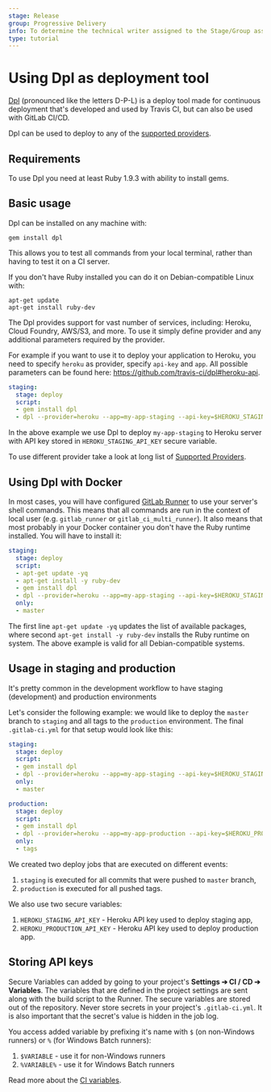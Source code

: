 ```yaml
---
stage: Release
group: Progressive Delivery
info: To determine the technical writer assigned to the Stage/Group associated with this page, see https://about.gitlab.com/handbook/engineering/ux/technical-writing/#designated-technical-writers
type: tutorial
---
```


# Using Dpl as deployment tool

[Dpl](https://github.com/travis-ci/dpl) (pronounced like the letters D-P-L) is a deploy tool made for
continuous deployment that's developed and used by Travis CI, but can also be
used with GitLab CI/CD.

Dpl can be used to deploy to any of the [supported providers](https://github.com/travis-ci/dpl#supported-providers).

## Requirements

To use Dpl you need at least Ruby 1.9.3 with ability to install gems.

## Basic usage

Dpl can be installed on any machine with:

```shell
gem install dpl
```

This allows you to test all commands from your local terminal, rather than
having to test it on a CI server.

If you don't have Ruby installed you can do it on Debian-compatible Linux with:

```shell
apt-get update
apt-get install ruby-dev
```

The Dpl provides support for vast number of services, including: Heroku, Cloud Foundry, AWS/S3, and more.
To use it simply define provider and any additional parameters required by the provider.

For example if you want to use it to deploy your application to Heroku, you need to specify `heroku` as provider, specify `api-key` and `app`.
All possible parameters can be found here: <https://github.com/travis-ci/dpl#heroku-api>.

```yaml
staging:
  stage: deploy
  script:
  - gem install dpl
  - dpl --provider=heroku --app=my-app-staging --api-key=$HEROKU_STAGING_API_KEY
```

In the above example we use Dpl to deploy `my-app-staging` to Heroku server with API key stored in `HEROKU_STAGING_API_KEY` secure variable.

To use different provider take a look at long list of [Supported Providers](https://github.com/travis-ci/dpl#supported-providers).

## Using Dpl with Docker

In most cases, you will have configured [GitLab Runner](https://docs.gitlab.com/runner/) to use your server's shell commands.
This means that all commands are run in the context of local user (e.g. `gitlab_runner` or `gitlab_ci_multi_runner`).
It also means that most probably in your Docker container you don't have the Ruby runtime installed.
You will have to install it:

```yaml
staging:
  stage: deploy
  script:
  - apt-get update -yq
  - apt-get install -y ruby-dev
  - gem install dpl
  - dpl --provider=heroku --app=my-app-staging --api-key=$HEROKU_STAGING_API_KEY
  only:
  - master
```

The first line `apt-get update -yq` updates the list of available packages,
where second `apt-get install -y ruby-dev` installs the Ruby runtime on system.
The above example is valid for all Debian-compatible systems.

## Usage in staging and production

It's pretty common in the development workflow to have staging (development) and
production environments

Let's consider the following example: we would like to deploy the `master`
branch to `staging` and all tags to the `production` environment.
The final `.gitlab-ci.yml` for that setup would look like this:

```yaml
staging:
  stage: deploy
  script:
  - gem install dpl
  - dpl --provider=heroku --app=my-app-staging --api-key=$HEROKU_STAGING_API_KEY
  only:
  - master

production:
  stage: deploy
  script:
  - gem install dpl
  - dpl --provider=heroku --app=my-app-production --api-key=$HEROKU_PRODUCTION_API_KEY
  only:
  - tags
```

We created two deploy jobs that are executed on different events:

1. `staging` is executed for all commits that were pushed to `master` branch,
1. `production` is executed for all pushed tags.

We also use two secure variables:

1. `HEROKU_STAGING_API_KEY` - Heroku API key used to deploy staging app,
1. `HEROKU_PRODUCTION_API_KEY` - Heroku API key used to deploy production app.

## Storing API keys

Secure Variables can added by going to your project's
**Settings ➔ CI / CD ➔ Variables**. The variables that are defined
in the project settings are sent along with the build script to the Runner.
The secure variables are stored out of the repository. Never store secrets in
your project's `.gitlab-ci.yml`. It is also important that the secret's value
is hidden in the job log.

You access added variable by prefixing it's name with `$` (on non-Windows runners)
or `%` (for Windows Batch runners):

1. `$VARIABLE` - use it for non-Windows runners
1. `%VARIABLE%` - use it for Windows Batch runners

Read more about the [CI variables](../../variables/README.md).
